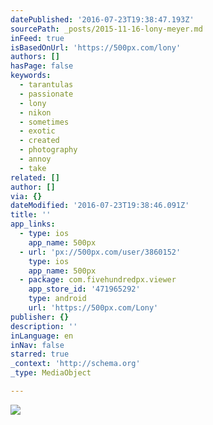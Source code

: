 ```yaml
---
datePublished: '2016-07-23T19:38:47.193Z'
sourcePath: _posts/2015-11-16-lony-meyer.md
inFeed: true
isBasedOnUrl: 'https://500px.com/lony'
authors: []
hasPage: false
keywords:
  - tarantulas
  - passionate
  - lony
  - nikon
  - sometimes
  - exotic
  - created
  - photography
  - annoy
  - take
related: []
author: []
via: {}
dateModified: '2016-07-23T19:38:46.091Z'
title: ''
app_links:
  - type: ios
    app_name: 500px
  - url: 'px://500px.com/user/3860152'
    type: ios
    app_name: 500px
  - package: com.fivehundredpx.viewer
    app_store_id: '471965292'
    type: android
    url: 'https://500px.com/Lony'
publisher: {}
description: ''
inLanguage: en
inNav: false
starred: true
_context: 'http://schema.org'
_type: MediaObject

---
```

![](https://the-grid-user-content.s3-us-west-2.amazonaws.com/fe5013c7-47de-4a73-b51e-72fc79974770.png)